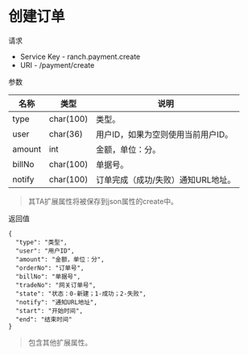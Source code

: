 # 创建订单

请求
- Service Key - ranch.payment.create
- URI - /payment/create

参数

|名称|类型|说明|
|---|---|---|
|type|char(100)|类型。|
|user|char(36)|用户ID，如果为空则使用当前用户ID。|
|amount|int|金额，单位：分。|
|billNo|char(100)|单据号。|
|notify|char(100)|订单完成（成功/失败）通知URL地址。|

> 其TA扩展属性将被保存到json属性的create中。

返回值
```text
{
  "type": "类型",
  "user": "用户ID",
  "amount": "金额，单位：分",
  "orderNo": "订单号",
  "billNo": "单据号",
  "tradeNo": "网关订单号",
  "state": "状态：0-新建；1-成功；2-失败",
  "notify": "通知URL地址",
  "start": "开始时间",
  "end": "结束时间"
}
```

> 包含其他扩展属性。